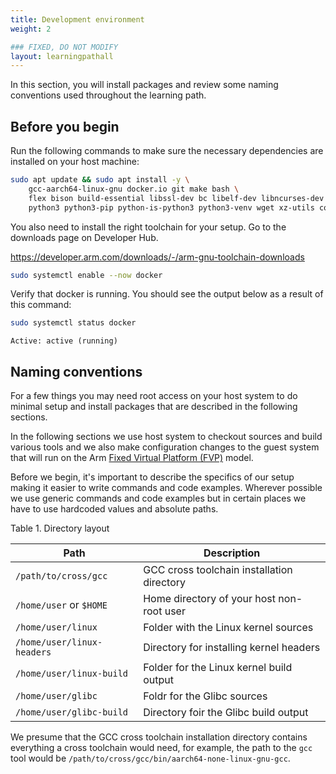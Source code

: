 ```yaml
---
title: Development environment
weight: 2

### FIXED, DO NOT MODIFY
layout: learningpathall
---
```


In this section, you will install packages and review some naming conventions used throughout the learning path.

## Before you begin

Run the following commands to make sure the necessary dependencies are installed on your host machine:

```bash
sudo apt update && sudo apt install -y \
    gcc-aarch64-linux-gnu docker.io git make bash \
    flex bison build-essential libssl-dev bc libelf-dev libncurses-dev \
    python3 python3-pip python-is-python3 python3-venv wget xz-utils coreutils
```

You also need to install the right toolchain for your setup. Go to the downloads page on Developer Hub.

https://developer.arm.com/downloads/-/arm-gnu-toolchain-downloads

```bash
sudo systemctl enable --now docker
```

Verify that docker is running. You should see the output below as a result of this command:
```bash
sudo systemctl status docker
```

```output
Active: active (running)
```

## Naming conventions

For a few things you may need root access on your host system to do minimal setup and
install packages that are described in the following sections.

In the following sections we use host system to checkout sources and build various
tools and we also make configuration changes to the guest system that will run on
the Arm [Fixed Virtual Platform (FVP)][1] model.

Before we begin, it's important to describe the specifics of our setup making it easier
to write commands and code examples. Wherever possible we use generic commands and code
examples but in certain places we have to use hardcoded values and absolute paths.

Table 1. Directory layout

| Path                       | Description                                |
|----------------------------|--------------------------------------------|
| `/path/to/cross/gcc`       | GCC cross toolchain installation directory |
| `/home/user` or `$HOME`    | Home directory of your host non-root user  |
| `/home/user/linux`         | Folder with the Linux kernel sources       |
| `/home/user/linux-headers` | Directory for installing kernel headers    |
| `/home/user/linux-build`   | Folder for the Linux kernel build output   |
| `/home/user/glibc`         | Foldr for the Glibc sources                |
| `/home/user/glibc-build`   | Directory foir the Glibc build output      |



We presume that the GCC cross toolchain installation directory contains everything a
cross toolchain would need, for example, the path to the `gcc` tool would be
`/path/to/cross/gcc/bin/aarch64-none-linux-gnu-gcc`.

[1]: https://developer.arm.com/downloads/-/arm-ecosystem-fvps
